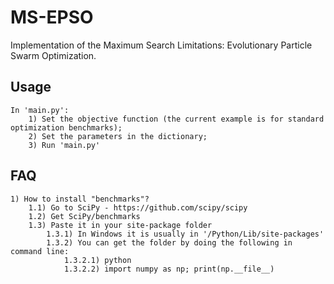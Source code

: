 # MS-EPSO

Implementation of the Maximum Search Limitations: Evolutionary Particle Swarm Optimization.

## Usage

    In 'main.py':
        1) Set the objective function (the current example is for standard optimization benchmarks);
        2) Set the parameters in the dictionary;
        3) Run 'main.py'

## FAQ

    1) How to install "benchmarks"?
        1.1) Go to SciPy - https://github.com/scipy/scipy
        1.2) Get SciPy/benchmarks
        1.3) Paste it in your site-package folder
            1.3.1) In Windows it is usually in '/Python/Lib/site-packages'
            1.3.2) You can get the folder by doing the following in command line:
                1.3.2.1) python
                1.3.2.2) import numpy as np; print(np.__file__)
